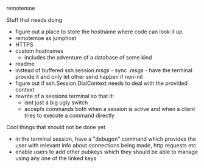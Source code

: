 remotemoe

Stuff that needs doing
* figure out a place to store the hostname where code can look it up
* remotemoe as jumphost
* HTTPS
* custom hostnames
    * includes the adventure of a database of some kind
* readme
* instead of buffered ssh.session.msgs - sync .msgs - have the terminal provide it and only let other send happen if non-nil
* figure out if ssh.Session.DialContext needs to deal with the provided context
* rewrite of a sessions terminal so that it:
    * isnt just a big ugly switch
    * accepts commands both when a session is active and when a client tries to execute a command directly

Cool things that should not be done yet
* in the terminal session, have a "debugon" command which provides the user with relevant info about connections being made, http requests etc
* enable users to add other pubkeys which they should be able to manage using any one of the linked keys